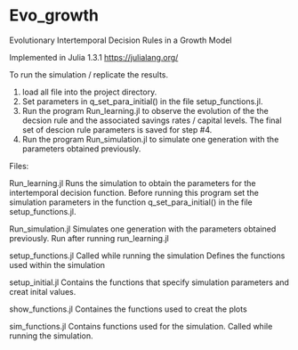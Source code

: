 # Evo_growth
Evolutionary Intertemporal Decision Rules in a Growth Model

Implemented in Julia 1.3.1 https://julialang.org/


To run the simulation / replicate the results.
1.  load all file into the project directory.
2.	Set parameters in q_set_para_initial() in the file setup_functions.jl.
3.	Run the program  Run_learning.jl to observe the evolution of the the decsion rule and the associated savings rates / capital levels. The final set of descion rule parameters is saved for step #4.
4.	Run the program  Run_simulation.jl to simulate one generation with the parameters obtained previously.



Files:

Run_learning.jl
Runs the simulation to obtain the parameters for the intertemporal decision function.
Before running this program set the simulation parameters in the function q_set_para_initial() in the file setup_functions.jl.

Run_simulation.jl
Simulates one generation with the parameters obtained previously. Run after running run_learning.jl

setup_functions.jl
Called while running the simulation
Defines the functions used within the simulation

setup_initial.jl
Contains the functions that specify simulation parameters and creat inital values.

show_functions.jl
Containes the functions used to creat the plots

sim_functions.jl
Contains functions used for the simulation.
Called while running the simulation.

